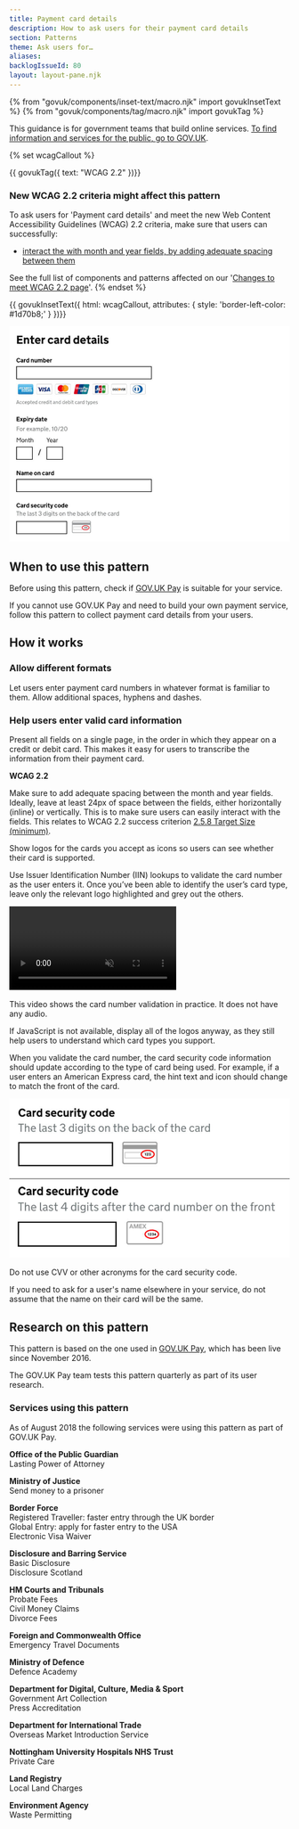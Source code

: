 ```yaml
---
title: Payment card details
description: How to ask users for their payment card details
section: Patterns
theme: Ask users for…
aliases:
backlogIssueId: 80
layout: layout-pane.njk
---
```


{% from "govuk/components/inset-text/macro.njk" import govukInsetText %}
{% from "govuk/components/tag/macro.njk" import govukTag %}

This guidance is for government teams that build online services. [To find information and services for the public, go to GOV.UK](https://www.gov.uk/).

{% set wcagCallout %}
  <p class="govuk-!-margin-bottom-2">
    {{ govukTag({
      text: "WCAG 2.2"
    })}}
  </p>

  ### New WCAG 2.2 criteria might affect this pattern

  To ask users for 'Payment card details' and meet the new Web Content Accessibility Guidelines (WCAG) 2.2 criteria, make sure that users can successfully:
  
  - [interact the with month and year fields, by adding adequate spacing between them](/patterns/payment-card-details/#wcag-spacing-month-year)

  See the full list of components and patterns affected on our '[Changes to meet WCAG 2.2 page](/accessibility/WCAG-2.2/#components-affected-in-the-design-system)'.
{% endset %}

{{ govukInsetText({
  html: wcagCallout,
  attributes: {
    style: 'border-left-color: #1d70b8;'
  }
})}}

![A form entitled enter card details which asks for a card number, an expiry date, a name on the card and the card security code.](enter-card-details.jpg)

## When to use this pattern

Before using this pattern, check if [GOV.UK Pay](https://www.payments.service.gov.uk/) is suitable for your service.

If you cannot use GOV.UK Pay and need to build your own payment service, follow this pattern to collect payment card details from your users.

## How it works

### Allow different formats

Let users enter payment card numbers in whatever format is familiar to them. Allow additional spaces, hyphens and dashes.

### Help users enter valid card information

Present all fields on a single page, in the order in which they appear on a credit or debit card. This makes it easy for users to transcribe the information from their payment card.

<div class="app-wcag-22" id="wcag-spacing-month-year" role="note">
  <strong class="govuk-tag">WCAG 2.2</strong> 
  <p>Make sure to add adequate spacing between the month and year fields. Ideally, leave at least 24px of space between the fields, either horizontally (inline) or vertically. This is to make sure users can easily interact with the fields. This relates to WCAG 2.2 success criterion <a href="https://www.w3.org/WAI/WCAG22/Understanding/target-size-minimum.html">2.5.8 Target Size (minimum)</a>.</p>
</div>

Show logos for the cards you accept as icons so users can see whether their card is supported.

Use Issuer Identification Number (IIN) lookups to validate the card number as the user enters it. Once you’ve been able to identify the user’s card type, leave only the relevant logo highlighted and grey out the others.

<div class="app-video">
  <video class="app-video__player" role="region" aria-labelledby="card-number-video-description" controls muted>
    <source src="card-number.mp4" type="video/mp4">
  </video>
  <p class="app-video__description" id="card-number-video-description">
    This video shows the card number validation in practice. It does not have any audio.
  </p>
</div>

If JavaScript is not available, display all of the logos anyway, as they still help users to understand which card types you support.

When you validate the card number, the card security code information should update according to the type of card being used. For example, if a user enters an American Express card, the hint text and icon should change to match the front of the card.

![2 different images of a card security code input, one above the other. The top image shows an input where the security code is the last 3 digits on the back of the card, with hint text and an icon showing that. The bottom image shows an input where the security code is the last 4 digits after the card number on the front, with hint text and an icon showing that.](card-security-code.jpg)

Do not use CVV or other acronyms for the card security code.

If you need to ask for a user's name elsewhere in your service, do not assume that the name on their card will be the same.

## Research on this pattern

This pattern is based on the one used in [GOV.UK Pay](https://www.payments.service.gov.uk/), which has been live since November 2016.

The GOV.UK Pay team tests this pattern quarterly as part of its user research.

### Services using this pattern

As of August 2018 the following services were using this pattern as part of GOV.UK Pay.

**Office of the Public Guardian**<br>
Lasting Power of Attorney

**Ministry of Justice**<br>
Send money to a prisoner

**Border Force**<br>
Registered Traveller: faster entry through the UK border<br>
Global Entry: apply for faster entry to the USA<br>
Electronic Visa Waiver

**Disclosure and Barring Service**<br>
Basic Disclosure<br>
Disclosure Scotland

**HM Courts and Tribunals**<br>
Probate Fees<br>
Civil Money Claims<br>
Divorce Fees

**Foreign and Commonwealth Office**<br>
Emergency Travel Documents

**Ministry of Defence**<br>
Defence Academy

**Department for Digital, Culture, Media & Sport**<br>
Government Art Collection<br>
Press Accreditation

**Department for International Trade**<br>
Overseas Market Introduction Service

**Nottingham University Hospitals NHS Trust**<br>
Private Care

**Land Registry**<br>
Local Land Charges

**Environment Agency**<br>
Waste Permitting

